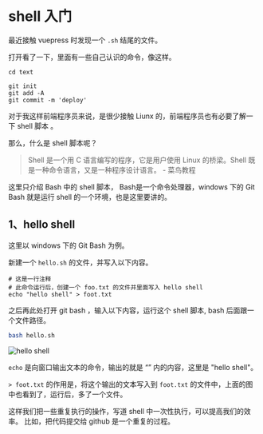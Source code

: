 # shell 入门

最近接触 vuepress 时发现一个 `.sh` 结尾的文件。

打开看了一下，里面有一些自己认识的命令，像这样。

```git
cd text

git init
git add -A
git commit -m 'deploy'
```

对于我这样前端程序员来说，是很少接触 Liunx 的，前端程序员也有必要了解一下 shell 脚本 。

那么，什么是 shell 脚本呢？


> Shell 是一个用 C 语言编写的程序，它是用户使用 Linux 的桥梁。Shell 既是一种命令语言，又是一种程序设计语言。 - 菜鸟教程

这里只介绍 Bash 中的 shell 脚本， Bash是一个命令处理器，windows 下的 Git Bash 就是运行 shell 的一个环境，也是这里要讲的。


## 1、hello shell

这里以 windows 下的 Git Bash 为例。

新建一个 `hello.sh` 的文件，并写入以下内容。

```shell
# 这是一行注释
# 此命令运行后，创建一个 foo.txt 的文件并里面写入 hello shell
echo "hello shell" > foot.txt
```


之后再此处打开 git bash ，输入以下内容，运行这个 shell 脚本, bash 后面跟一个文件路径。

```bash
bash hello.sh
```

![hello shell](hello-shell.gif)


`echo` 是向窗口输出文本的命令，输出的就是 “” 内的内容，这里是 "hello shell"。

`> foot.txt` 的作用是，将这个输出的文本写入到 `foot.txt` 的文件中，上面的图中也看到了，运行后，多了一个文件。

这样我们把一些重复执行的操作，写道 shell 中一次性执行，可以提高我们的效率。
比如，把代码提交给 github 是一个重复的过程。

<!-- ## 2、常用命令 -->

<comment-comment/> 
